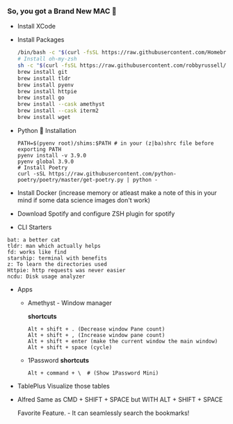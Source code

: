 ### So, you got a Brand New MAC 🍺


- Install XCode
- Install Packages

  ```bash
  /bin/bash -c "$(curl -fsSL https://raw.githubusercontent.com/Homebrew/install/HEAD/install.sh)"
  # Install oh-my-zsh
  sh -c "$(curl -fsSL https://raw.githubusercontent.com/robbyrussell/oh-my-zsh/master/tools/install.sh)"
  brew install git
  brew install tldr
  brew install pyenv
  brew install httpie
  brew install go
  brew install --cask amethyst
  brew install --cask iterm2
  brew install wget
  ```
- Python 🐍 Installation
  
  ```
  PATH=$(pyenv root)/shims:$PATH # in your (z|ba)shrc file before exporting PATH
  pyenv install -v 3.9.0
  pyenv global 3.9.0
  # Install Poetry
  curl -sSL https://raw.githubusercontent.com/python-poetry/poetry/master/get-poetry.py | python -
  ```
- Install Docker (increase memory or atleast make a note of this in your mind if some data science images don't work)
- Download Spotify and configure ZSH plugin for spotify

- CLI Starters

```
bat: a better cat 
tldr: man which actually helps
fd: works like find 
starship: terminal with benefits
z: To learn the directories used
Httpie: http requests was never easier
ncdu: Disk usage analyzer
```

- Apps
  - Amethyst - Window manager

    **shortcuts**
    ```
    Alt + shift + . (Decrease window Pane count)
    Alt + shift + , (Increase window pane count)
    Alt + shift + enter (make the current window the main window)
    Alt + shift + space (cycle)
    ```
  - 1Password
    **shortcuts**
    ```
    Alt + command + \  # (Show 1Password Mini)
    ```
- TablePlus
  Visualize those tables
  
- Alfred
  Same as CMD + SHIFT + SPACE but WITH ALT + SHIFT + SPACE 
  
  Favorite Feature. - It can seamlessly search the bookmarks!
